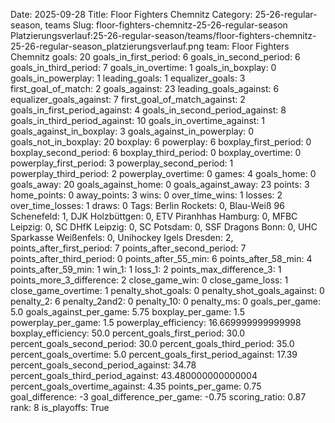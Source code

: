 Date: 2025-09-28
Title: Floor Fighters Chemnitz
Category: 25-26-regular-season, teams
Slug: floor-fighters-chemnitz-25-26-regular-season
Platzierungsverlauf:25-26-regular-season/teams/floor-fighters-chemnitz-25-26-regular-season_platzierungsverlauf.png
team: Floor Fighters Chemnitz
goals: 20
goals_in_first_period: 6
goals_in_second_period: 6
goals_in_third_period: 7
goals_in_overtime: 1
goals_in_boxplay: 0
goals_in_powerplay: 1
leading_goals: 1
equalizer_goals: 3
first_goal_of_match: 2
goals_against: 23
leading_goals_against: 6
equalizer_goals_against: 7
first_goal_of_match_against: 2
goals_in_first_period_against: 4
goals_in_second_period_against: 8
goals_in_third_period_against: 10
goals_in_overtime_against: 1
goals_against_in_boxplay: 3
goals_against_in_powerplay: 0
goals_not_in_boxplay: 20
boxplay: 6
powerplay: 6
boxplay_first_period: 0
boxplay_second_period: 6
boxplay_third_period: 0
boxplay_overtime: 0
powerplay_first_period: 3
powerplay_second_period: 1
powerplay_third_period: 2
powerplay_overtime: 0
games: 4
goals_home: 0
goals_away: 20
goals_against_home: 0
goals_against_away: 23
points: 3
home_points: 0
away_points: 3
wins: 0
over_time_wins: 1
losses: 2
over_time_losses: 1
draws: 0
Tags:  Berlin Rockets: 0,  Blau-Weiß 96 Schenefeld: 1,  DJK Holzbüttgen: 0,  ETV Piranhhas Hamburg: 0,  MFBC Leipzig: 0,  SC DHfK Leipzig: 0,  SC Potsdam: 0,  SSF Dragons Bonn: 0,  UHC Sparkasse Weißenfels: 0,  Unihockey Igels Dresden: 2,
points_after_first_period: 7
points_after_second_period: 7
points_after_third_period: 0
points_after_55_min: 6
points_after_58_min: 4
points_after_59_min: 1
win_1: 1
loss_1: 2
points_max_difference_3: 1
points_more_3_difference: 2
close_game_win: 0
close_game_loss: 1
close_game_overtime: 1
penalty_shot_goals: 0
penalty_shot_goals_against: 0
penalty_2: 6
penalty_2and2: 0
penalty_10: 0
penalty_ms: 0
goals_per_game: 5.0
goals_against_per_game: 5.75
boxplay_per_game: 1.5
powerplay_per_game: 1.5
powerplay_efficiency: 16.669999999999998
boxplay_efficiency: 50.0
percent_goals_first_period: 30.0
percent_goals_second_period: 30.0
percent_goals_third_period: 35.0
percent_goals_overtime: 5.0
percent_goals_first_period_against: 17.39
percent_goals_second_period_against: 34.78
percent_goals_third_period_against: 43.480000000000004
percent_goals_overtime_against: 4.35
points_per_game: 0.75
goal_difference: -3
goal_difference_per_game: -0.75
scoring_ratio: 0.87
rank: 8
is_playoffs: True
